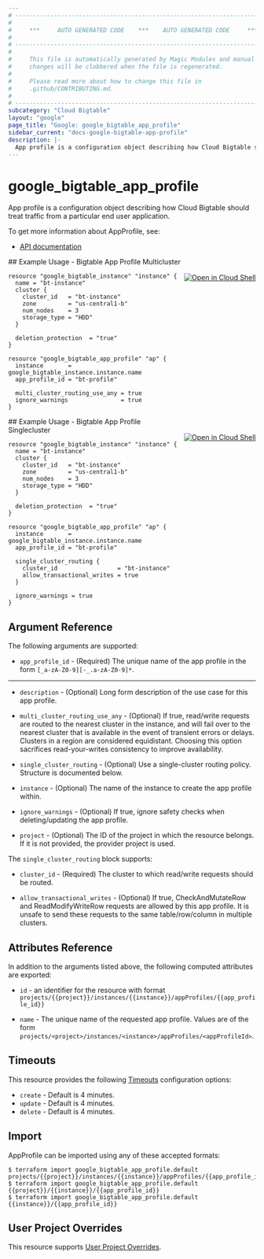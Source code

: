 ```yaml
---
# ----------------------------------------------------------------------------
#
#     ***     AUTO GENERATED CODE    ***    AUTO GENERATED CODE     ***
#
# ----------------------------------------------------------------------------
#
#     This file is automatically generated by Magic Modules and manual
#     changes will be clobbered when the file is regenerated.
#
#     Please read more about how to change this file in
#     .github/CONTRIBUTING.md.
#
# ----------------------------------------------------------------------------
subcategory: "Cloud Bigtable"
layout: "google"
page_title: "Google: google_bigtable_app_profile"
sidebar_current: "docs-google-bigtable-app-profile"
description: |-
  App profile is a configuration object describing how Cloud Bigtable should treat traffic from a particular end user application.
---
```


# google\_bigtable\_app\_profile

App profile is a configuration object describing how Cloud Bigtable should treat traffic from a particular end user application.


To get more information about AppProfile, see:

* [API documentation](https://cloud.google.com/bigtable/docs/reference/admin/rest/v2/projects.instances.appProfiles)

<div class = "oics-button" style="float: right; margin: 0 0 -15px">
  <a href="https://console.cloud.google.com/cloudshell/open?cloudshell_git_repo=https%3A%2F%2Fgithub.com%2Fterraform-google-modules%2Fdocs-examples.git&cloudshell_working_dir=bigtable_app_profile_multicluster&cloudshell_image=gcr.io%2Fgraphite-cloud-shell-images%2Fterraform%3Alatest&open_in_editor=main.tf&cloudshell_print=.%2Fmotd&cloudshell_tutorial=.%2Ftutorial.md" target="_blank">
    <img alt="Open in Cloud Shell" src="//gstatic.com/cloudssh/images/open-btn.svg" style="max-height: 44px; margin: 32px auto; max-width: 100%;">
  </a>
</div>
## Example Usage - Bigtable App Profile Multicluster


```hcl
resource "google_bigtable_instance" "instance" {
  name = "bt-instance"
  cluster {
    cluster_id   = "bt-instance"
    zone         = "us-central1-b"
    num_nodes    = 3
    storage_type = "HDD"
  }

  deletion_protection  = "true"
}

resource "google_bigtable_app_profile" "ap" {
  instance       = google_bigtable_instance.instance.name
  app_profile_id = "bt-profile"

  multi_cluster_routing_use_any = true
  ignore_warnings               = true
}
```
<div class = "oics-button" style="float: right; margin: 0 0 -15px">
  <a href="https://console.cloud.google.com/cloudshell/open?cloudshell_git_repo=https%3A%2F%2Fgithub.com%2Fterraform-google-modules%2Fdocs-examples.git&cloudshell_working_dir=bigtable_app_profile_singlecluster&cloudshell_image=gcr.io%2Fgraphite-cloud-shell-images%2Fterraform%3Alatest&open_in_editor=main.tf&cloudshell_print=.%2Fmotd&cloudshell_tutorial=.%2Ftutorial.md" target="_blank">
    <img alt="Open in Cloud Shell" src="//gstatic.com/cloudssh/images/open-btn.svg" style="max-height: 44px; margin: 32px auto; max-width: 100%;">
  </a>
</div>
## Example Usage - Bigtable App Profile Singlecluster


```hcl
resource "google_bigtable_instance" "instance" {
  name = "bt-instance"
  cluster {
    cluster_id   = "bt-instance"
    zone         = "us-central1-b"
    num_nodes    = 3
    storage_type = "HDD"
  }

  deletion_protection  = "true"
}

resource "google_bigtable_app_profile" "ap" {
  instance       = google_bigtable_instance.instance.name
  app_profile_id = "bt-profile"

  single_cluster_routing {
    cluster_id                 = "bt-instance"
    allow_transactional_writes = true
  }

  ignore_warnings = true
}
```

## Argument Reference

The following arguments are supported:


* `app_profile_id` -
  (Required)
  The unique name of the app profile in the form `[_a-zA-Z0-9][-_.a-zA-Z0-9]*`.


- - -


* `description` -
  (Optional)
  Long form description of the use case for this app profile.

* `multi_cluster_routing_use_any` -
  (Optional)
  If true, read/write requests are routed to the nearest cluster in the instance, and will fail over to the nearest cluster that is available
  in the event of transient errors or delays. Clusters in a region are considered equidistant. Choosing this option sacrifices read-your-writes
  consistency to improve availability.

* `single_cluster_routing` -
  (Optional)
  Use a single-cluster routing policy.
  Structure is documented below.

* `instance` -
  (Optional)
  The name of the instance to create the app profile within.

* `ignore_warnings` -
  (Optional)
  If true, ignore safety checks when deleting/updating the app profile.

* `project` - (Optional) The ID of the project in which the resource belongs.
    If it is not provided, the provider project is used.


The `single_cluster_routing` block supports:

* `cluster_id` -
  (Required)
  The cluster to which read/write requests should be routed.

* `allow_transactional_writes` -
  (Optional)
  If true, CheckAndMutateRow and ReadModifyWriteRow requests are allowed by this app profile.
  It is unsafe to send these requests to the same table/row/column in multiple clusters.

## Attributes Reference

In addition to the arguments listed above, the following computed attributes are exported:

* `id` - an identifier for the resource with format `projects/{{project}}/instances/{{instance}}/appProfiles/{{app_profile_id}}`

* `name` -
  The unique name of the requested app profile. Values are of the form `projects/<project>/instances/<instance>/appProfiles/<appProfileId>`.


## Timeouts

This resource provides the following
[Timeouts](/docs/configuration/resources.html#timeouts) configuration options:

- `create` - Default is 4 minutes.
- `update` - Default is 4 minutes.
- `delete` - Default is 4 minutes.

## Import


AppProfile can be imported using any of these accepted formats:

```
$ terraform import google_bigtable_app_profile.default projects/{{project}}/instances/{{instance}}/appProfiles/{{app_profile_id}}
$ terraform import google_bigtable_app_profile.default {{project}}/{{instance}}/{{app_profile_id}}
$ terraform import google_bigtable_app_profile.default {{instance}}/{{app_profile_id}}
```

## User Project Overrides

This resource supports [User Project Overrides](https://www.terraform.io/docs/providers/google/guides/provider_reference.html#user_project_override).
